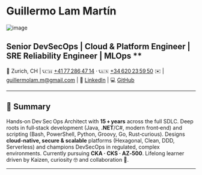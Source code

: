 # Guillermo Lam Martín

![image](https://github.com/user-attachments/assets/f88dd657-eb61-4d70-ade7-c226eaee836c)

## Senior DevSecOps | Cloud & Platform Engineer | SRE Reliability Engineer | MLOps \*\*

📍 Zurich, CH | 📞🇨🇭 [+41 77 286 47 14](tel:0041772864714) · 📞🇪🇸
[+34 620 23 59 50](tel:0034620235950) ✉️ |
[guillermolam.m@gmail.com](mailto:guillermolam.m@gmail.com) | 🔗
[LinkedIn](https://linkedin.com/in/guillermo-lam-28901047) | 💻
[GitHub](https://github.com/guillermolam)

---

## 📝 Summary

Hands‑on Dev Sec Ops Architect with **15 + years** across the full SDLC. Deep roots in full‑stack
development (Java, **.NET**/C#, modern front‑end) and scripting (Bash, PowerShell, Python, Groovy,
Go, Rust‑curious). Designs **cloud‑native, secure & scalable** platforms (Hexagonal, Clean, DDD,
Serverless) and champions DevSecOps in regulated, complex environments. Currently pursuing **CKA ·
CKS · AZ‑500**. Lifelong learner driven by Kaizen, curiosity 🤓 and collaboration 🤝.

---

